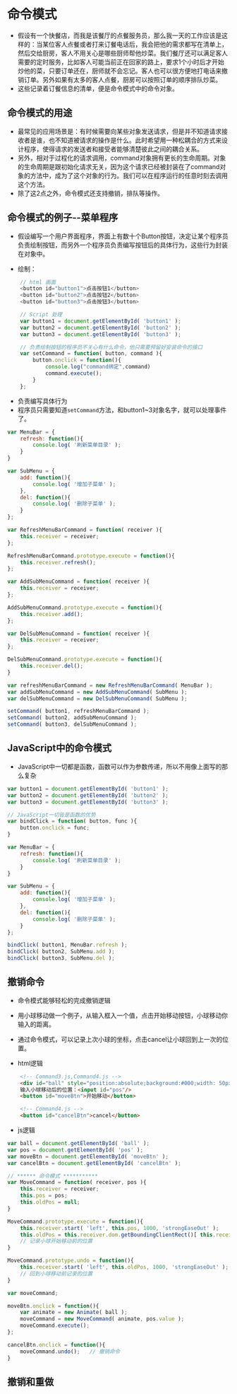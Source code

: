 # 命令模式
- 假设有一个快餐店，而我是该餐厅的点餐服务员，那么我一天的工作应该是这样的：当某位客人点餐或者打来订餐电话后，我会把他的需求都写在清单上，然后交给厨房，客人不用关心是哪些厨师帮他炒菜。我们餐厅还可以满足客人需要的定时服务，比如客人可能当前正在回家的路上，要求1个小时后才开始炒他的菜，只要订单还在，厨师就不会忘记。客人也可以很方便地打电话来撤销订单。另外如果有太多的客人点餐，厨房可以按照订单的顺序排队炒菜。
- 这些记录着订餐信息的清单，便是命令模式中的命令对象。

## 命令模式的用途
- 最常见的应用场景是：有时候需要向某些对象发送请求，但是并不知道请求接收者是谁，也不知道被请求的操作是什么。此时希望用一种松耦合的方式来设计程序，使得请求的发送者和接受者能够清楚彼此之间的耦合关系。
- 另外，相对于过程化的请求调用，command对象拥有更长的生命周期。对象的生命周期是跟初始化请求无关，因为这个请求已经被封装在了command对象的方法中，成为了这个对象的行为。我们可以在程序运行的任意时刻去调用这个方法。
- 除了这2点之外，命令模式还支持撤销，排队等操作。

## 命令模式的例子--菜单程序
- 假设编写一个用户界面程序，界面上有数十个Button按钮，决定让某个程序员负责绘制按钮，而另外一个程序员负责编写按钮后的具体行为，这些行为封装在对象中。

- 绘制：
```javaScript
    // html 画面
    <button id="button1">点击按钮1</button>
    <button id="button2">点击按钮2</button>
    <button id="button3">点击按钮3</button>

    // Script 处理
    var button1 = document.getElementById( 'button1' );
    var button2 = document.getElementById( 'button2' );
    var button3 = document.getElementById( 'button3' );

    // 负责绘制按钮的程序员不关心有什么命令，他只需要预留好安装命令的接口
    var setCommand = function( button, command ){
        button.onclick = function(){
            console.log("command绑定",command)
            command.execute();
        }
    };
```

- 负责编写具体行为
- 程序员只需要知道`setCommand`方法，和button1~3对象名字，就可以处理事件了。
```javaScript
var MenuBar = {
    refresh: function(){
        console.log( '刷新菜单目录' );
    }
}

var SubMenu = {
    add: function(){
        console.log( '增加子菜单' );
    },
    del: function(){
        console.log( '删除子菜单' );
    }
};

var RefreshMenuBarCommand = function( receiver ){
    this.receiver = receiver;
};

RefreshMenuBarCommand.prototype.execute = function(){
    this.receiver.refresh();
};

var AddSubMenuCommand = function( receiver ){
    this.receiver = receiver;
};

AddSubMenuCommand.prototype.execute = function(){
    this.receiver.add();
};

var DelSubMenuCommand = function( receiver ){
    this.receiver = receiver;
};

DelSubMenuCommand.prototype.execute = function(){
    this.receiver.del();
}

var refreshMenuBarCommand = new RefreshMenuBarCommand( MenuBar );
var addSubMenuCommand = new AddSubMenuCommand( SubMenu );
var delSubMenuCommand = new DelSubMenuCommand( SubMenu );

setCommand( button1, refreshMenuBarCommand );
setCommand( button2, addSubMenuCommand );
setCommand( button3, delSubMenuCommand );
```

## JavaScript中的命令模式
- JavaScript中一切都是函数，函数可以作为参数传递，所以不用像上面写的那么复杂
```javaScript
var button1 = document.getElementById( 'button1' );
var button2 = document.getElementById( 'button2' );
var button3 = document.getElementById( 'button3' );

// JavaScript一切皆是函数的优势
var bindClick = function( button, func ){
    button.onclick = func;
}

var MenuBar = {
    refresh: function(){
        console.log( '刷新菜单目录' );
    }
}

var SubMenu = {
    add: function(){
        console.log( '增加子菜单' );
    },
    del: function(){
        console.log( '删除子菜单' );
    }
};

bindClick( button1, MenuBar.refresh );
bindClick( button2, SubMenu.add );
bindClick( button3, SubMenu.del );
```

## 撤销命令
- 命令模式能够轻松的完成撤销逻辑

- 用小球移动做一个例子，从输入框入一个值，点击开始移动按钮，小球移动你输入的距离。
- 通过命令模式，可以记录上次小球的坐标，点击cancel让小球回到上一次的位置。

- html逻辑
```html
    <!-- Command3.js,Command4.js -->
    <div id="ball" style="position:absolute;background:#000;width: 50px;height: 50px;"></div>
    输入小球移动后的位置：<input id="pos"/>
    <button id="moveBtn">开始移动</button>

    <!-- Command4.js -->
    <button id="cancelBtn">cancel</button>
```

- js逻辑
```javaScript
var ball = document.getElementById( 'ball' );
var pos = document.getElementById( 'pos' );
var moveBtn = document.getElementById( 'moveBtn' );
var cancelBtn = document.getElementById( 'cancelBtn' );

// ****** 命令模式 ***********
var MoveCommand = function( receiver, pos ){
    this.receiver = receiver;
    this.pos = pos;
    this.oldPos = null;
}

MoveCommand.prototype.execute = function(){
    this.receiver.start( 'left', this.pos, 1000, 'strongEaseOut' );
    this.oldPos = this.receiver.dom.getBoundingClientRect()[ this.receiver.propertyName ];
    // 记录小球开始移动前的位置
}

MoveCommand.prototype.undo = function(){
    this.receiver.start( 'left', this.oldPos, 1000, 'strongEaseOut' );
    // 回到小球移动前记录的位置
}

var moveCommand;

moveBtn.onclick = function(){
    var animate = new Animate( ball );
    moveCommand = new MoveCommand( animate, pos.value );
    moveCommand.execute();
};

cancelBtn.onclick = function(){
    moveCommand.undo();   // 撤销命令
}
```

## 撤销和重做